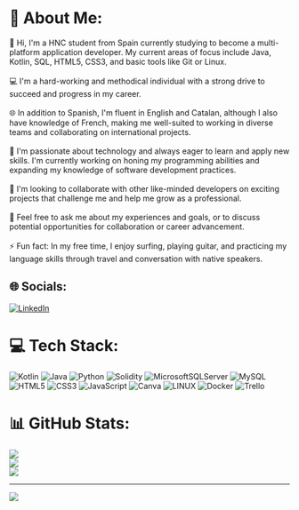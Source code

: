 # 💫 About Me:
👋 Hi, I'm a HNC student from Spain currently studying to become a multi-platform application developer. My current areas of focus include Java, Kotlin, SQL, HTML5, CSS3, and basic tools like Git or Linux.<br><br>💻 I'm a hard-working and methodical individual with a strong drive to succeed and progress in my career.<br><br>🌐 In addition to Spanish, I'm fluent in English and Catalan, although I also have knowledge of French, making me well-suited to working in diverse teams and collaborating on international projects.<br><br>🚀 I'm passionate about technology and always eager to learn and apply new skills. I'm currently working on honing my programming abilities and expanding my knowledge of software development practices.<br><br>👥 I'm looking to collaborate with other like-minded developers on exciting projects that challenge me and help me grow as a professional.<br><br>💬 Feel free to ask me about my experiences and goals, or to discuss potential opportunities for collaboration or career advancement.<br><br>⚡ Fun fact: In my free time, I enjoy surfing, playing guitar, and practicing my language skills through travel and conversation with native speakers.


## 🌐 Socials:
[![LinkedIn](https://img.shields.io/badge/LinkedIn-%230077B5.svg?logo=linkedin&logoColor=white)](https://linkedin.com/in/ignarrios) 

# 💻 Tech Stack:
![Kotlin](https://img.shields.io/badge/kotlin-%230095D5.svg?style=for-the-badge&logo=kotlin&logoColor=white) ![Java](https://img.shields.io/badge/java-%23ED8B00.svg?style=for-the-badge&logo=java&logoColor=white) ![Python](https://img.shields.io/badge/python-3670A0?style=for-the-badge&logo=python&logoColor=ffdd54) ![Solidity](https://img.shields.io/badge/Solidity-%23363636.svg?style=for-the-badge&logo=solidity&logoColor=white) ![MicrosoftSQLServer](https://img.shields.io/badge/Microsoft%20SQL%20Sever-CC2927?style=for-the-badge&logo=microsoft%20sql%20server&logoColor=white) ![MySQL](https://img.shields.io/badge/mysql-%2300f.svg?style=for-the-badge&logo=mysql&logoColor=white) ![HTML5](https://img.shields.io/badge/html5-%23E34F26.svg?style=for-the-badge&logo=html5&logoColor=white) ![CSS3](https://img.shields.io/badge/css3-%231572B6.svg?style=for-the-badge&logo=css3&logoColor=white) ![JavaScript](https://img.shields.io/badge/javascript-%23323330.svg?style=for-the-badge&logo=javascript&logoColor=%23F7DF1E) ![Canva](https://img.shields.io/badge/Canva-%2300C4CC.svg?style=for-the-badge&logo=Canva&logoColor=white) ![LINUX](https://img.shields.io/badge/Linux-FCC624?style=for-the-badge&logo=linux&logoColor=black) ![Docker](https://img.shields.io/badge/docker-%230db7ed.svg?style=for-the-badge&logo=docker&logoColor=white) ![Trello](https://img.shields.io/badge/Trello-%23026AA7.svg?style=for-the-badge&logo=Trello&logoColor=white)
# 📊 GitHub Stats:
![](https://github-readme-stats.vercel.app/api?username=idevcm&theme=dark&hide_border=false&include_all_commits=false&count_private=false)<br/>
![](https://github-readme-streak-stats.herokuapp.com/?user=idevcm&theme=dark&hide_border=false)<br/>
![](https://github-readme-stats.vercel.app/api/top-langs/?username=idevcm&theme=dark&hide_border=false&include_all_commits=false&count_private=false&layout=compact)

---
[![](https://visitcount.itsvg.in/api?id=idevcm&icon=6&color=6)](https://visitcount.itsvg.in)

<!-- Proudly created with GPRM ( https://gprm.itsvg.in ) -->
